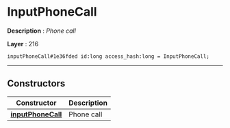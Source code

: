 # InputPhoneCall

**Description** : *Phone call*

**Layer** : 216

```tl
inputPhoneCall#1e36fded id:long access_hash:long = InputPhoneCall;
```

---

## Constructors

| Constructor | Description |
| :---: | :--- |
| [**inputPhoneCall**](constructor/inputPhoneCall) | Phone call |